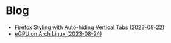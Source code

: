 # Blog

- [Firefox Styling with Auto-hiding Vertical Tabs (2023-08-22)](/blog/2023-08-22--firefox-styling)
- [eGPU on Arch Linux (2023-08-24)](/blog/2023-08-24--egpu-on-arch-linux)
